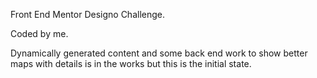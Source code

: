 Front End Mentor Designo Challenge. 

Coded by me. 

Dynamically generated content and some back end work to show better maps with details is in the works but this is the initial state. 

